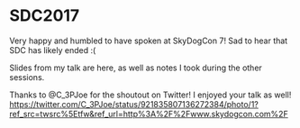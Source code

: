 # SDC2017
Very happy and humbled to have spoken at SkyDogCon 7!  Sad to hear that SDC has likely ended :(  

Slides from my talk are here, as well as notes I took during the other sessions.

Thanks to @C_3PJoe for the shoutout on Twitter!  I enjoyed your talk as well!
https://twitter.com/C_3PJoe/status/921835807136272384/photo/1?ref_src=twsrc%5Etfw&ref_url=http%3A%2F%2Fwww.skydogcon.com%2F
